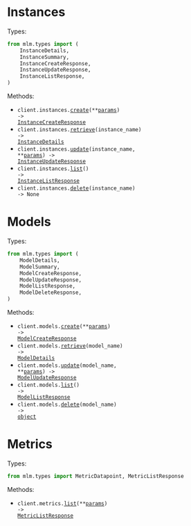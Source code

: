 # Instances

Types:

```python
from mlm.types import (
    InstanceDetails,
    InstanceSummary,
    InstanceCreateResponse,
    InstanceUpdateResponse,
    InstanceListResponse,
)
```

Methods:

- <code title="post /instances">client.instances.<a href="./src/mlm/resources/instances.py">create</a>(\*\*<a href="src/mlm/types/instance_create_params.py">params</a>) -> <a href="./src/mlm/types/instance_create_response.py">InstanceCreateResponse</a></code>
- <code title="get /instances/{instanceName}">client.instances.<a href="./src/mlm/resources/instances.py">retrieve</a>(instance_name) -> <a href="./src/mlm/types/instance_details.py">InstanceDetails</a></code>
- <code title="put /instances/{instanceName}">client.instances.<a href="./src/mlm/resources/instances.py">update</a>(instance_name, \*\*<a href="src/mlm/types/instance_update_params.py">params</a>) -> <a href="./src/mlm/types/instance_update_response.py">InstanceUpdateResponse</a></code>
- <code title="get /instances">client.instances.<a href="./src/mlm/resources/instances.py">list</a>() -> <a href="./src/mlm/types/instance_list_response.py">InstanceListResponse</a></code>
- <code title="delete /instances/{instanceName}">client.instances.<a href="./src/mlm/resources/instances.py">delete</a>(instance_name) -> None</code>

# Models

Types:

```python
from mlm.types import (
    ModelDetails,
    ModelSummary,
    ModelCreateResponse,
    ModelUpdateResponse,
    ModelListResponse,
    ModelDeleteResponse,
)
```

Methods:

- <code title="post /models">client.models.<a href="./src/mlm/resources/models.py">create</a>(\*\*<a href="src/mlm/types/model_create_params.py">params</a>) -> <a href="./src/mlm/types/model_create_response.py">ModelCreateResponse</a></code>
- <code title="get /models/{modelName}">client.models.<a href="./src/mlm/resources/models.py">retrieve</a>(model_name) -> <a href="./src/mlm/types/model_details.py">ModelDetails</a></code>
- <code title="put /models/{modelName}">client.models.<a href="./src/mlm/resources/models.py">update</a>(model_name, \*\*<a href="src/mlm/types/model_update_params.py">params</a>) -> <a href="./src/mlm/types/model_update_response.py">ModelUpdateResponse</a></code>
- <code title="get /models">client.models.<a href="./src/mlm/resources/models.py">list</a>() -> <a href="./src/mlm/types/model_list_response.py">ModelListResponse</a></code>
- <code title="delete /models/{modelName}">client.models.<a href="./src/mlm/resources/models.py">delete</a>(model_name) -> <a href="./src/mlm/types/model_delete_response.py">object</a></code>

# Metrics

Types:

```python
from mlm.types import MetricDatapoint, MetricListResponse
```

Methods:

- <code title="get /metrics">client.metrics.<a href="./src/mlm/resources/metrics.py">list</a>(\*\*<a href="src/mlm/types/metric_list_params.py">params</a>) -> <a href="./src/mlm/types/metric_list_response.py">MetricListResponse</a></code>
